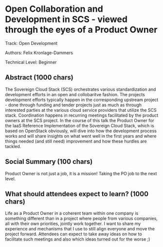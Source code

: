 # Open Collaboration and Development in SCS - viewed through the eyes of a Product Owner

Track: Open Development

Authors: Felix Kronlage-Dammers

Technical Level: Beginner

## Abstract (1000 chars)

The Sovereign Cloud Stack (SCS) orchestrates various standardization and development
efforts in an open and collobaritve fashion. The projects development efforts typically 
happen in the corresponding upstream project - done through funding and tender projects
just as much as through interested parties at the various cloud service providers that
utilize the SCS stack. Coordination happens in recurring meetings facilitated by the
product owners at the SCS project.
In the course of this talk the Product Owner for the IaaS Reference Implementation of the
Sovereign Cloud Stack, which is based on OpenStack obviously, will dive into how the
development process works and will share insights on what went well in the first years
and where things needed (and still need) improvement and how these hurdles are tackled.

## Social Summary (100 chars)

Product Owner is not just a job, it is a mission! Taking the PO job to the next level.

## What should attendees expect to learn? (1000 chars)

Life as a Product Owner in a coherent team within one company is something different
than in a project where people from various companies, all with their own priorities,
jointly work together. I want to share my experience and mechanisms that I use to still
align everyone and move the project forward. Attendees can expect to take away ideas
on how to facilitate such meetings and also which ideas turned out for the worse ;)

